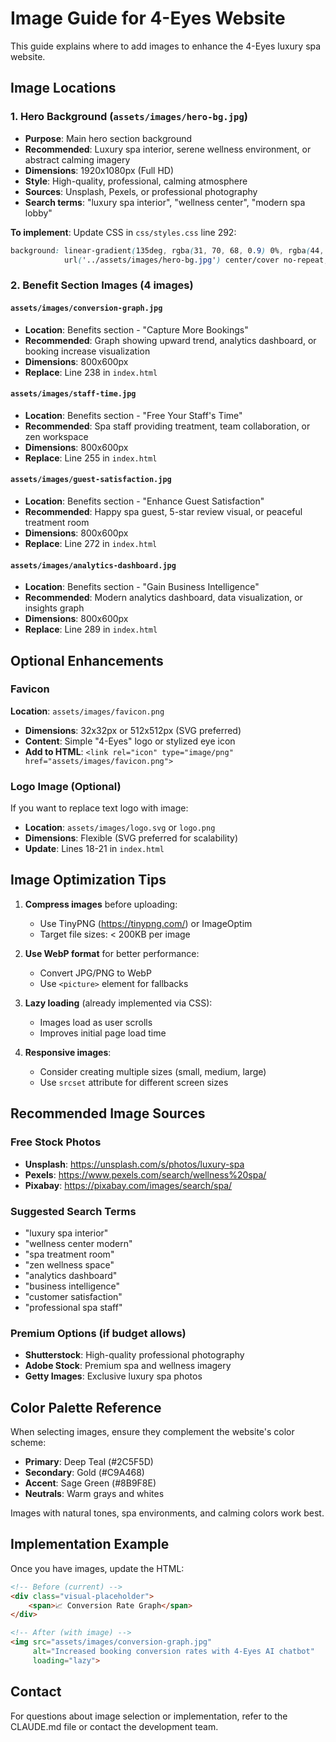 # Image Guide for 4-Eyes Website

This guide explains where to add images to enhance the 4-Eyes luxury spa website.

## Image Locations

### 1. Hero Background (`assets/images/hero-bg.jpg`)
- **Purpose**: Main hero section background
- **Recommended**: Luxury spa interior, serene wellness environment, or abstract calming imagery
- **Dimensions**: 1920x1080px (Full HD)
- **Style**: High-quality, professional, calming atmosphere
- **Sources**: Unsplash, Pexels, or professional photography
- **Search terms**: "luxury spa interior", "wellness center", "modern spa lobby"

**To implement**: Update CSS in `css/styles.css` line 292:
```css
background: linear-gradient(135deg, rgba(31, 70, 68, 0.9) 0%, rgba(44, 95, 93, 0.85) 50%, rgba(58, 123, 120, 0.9) 100%),
            url('../assets/images/hero-bg.jpg') center/cover no-repeat;
```

### 2. Benefit Section Images (4 images)

#### `assets/images/conversion-graph.jpg`
- **Location**: Benefits section - "Capture More Bookings"
- **Recommended**: Graph showing upward trend, analytics dashboard, or booking increase visualization
- **Dimensions**: 800x600px
- **Replace**: Line 238 in `index.html`

#### `assets/images/staff-time.jpg`
- **Location**: Benefits section - "Free Your Staff's Time"
- **Recommended**: Spa staff providing treatment, team collaboration, or zen workspace
- **Dimensions**: 800x600px
- **Replace**: Line 255 in `index.html`

#### `assets/images/guest-satisfaction.jpg`
- **Location**: Benefits section - "Enhance Guest Satisfaction"
- **Recommended**: Happy spa guest, 5-star review visual, or peaceful treatment room
- **Dimensions**: 800x600px
- **Replace**: Line 272 in `index.html`

#### `assets/images/analytics-dashboard.jpg`
- **Location**: Benefits section - "Gain Business Intelligence"
- **Recommended**: Modern analytics dashboard, data visualization, or insights graph
- **Dimensions**: 800x600px
- **Replace**: Line 289 in `index.html`

## Optional Enhancements

### Favicon
**Location**: `assets/images/favicon.png`
- **Dimensions**: 32x32px or 512x512px (SVG preferred)
- **Content**: Simple "4-Eyes" logo or stylized eye icon
- **Add to HTML**: `<link rel="icon" type="image/png" href="assets/images/favicon.png">`

### Logo Image (Optional)
If you want to replace text logo with image:
- **Location**: `assets/images/logo.svg` or `logo.png`
- **Dimensions**: Flexible (SVG preferred for scalability)
- **Update**: Lines 18-21 in `index.html`

## Image Optimization Tips

1. **Compress images** before uploading:
   - Use TinyPNG (https://tinypng.com/) or ImageOptim
   - Target file sizes: < 200KB per image

2. **Use WebP format** for better performance:
   - Convert JPG/PNG to WebP
   - Use `<picture>` element for fallbacks

3. **Lazy loading** (already implemented via CSS):
   - Images load as user scrolls
   - Improves initial page load time

4. **Responsive images**:
   - Consider creating multiple sizes (small, medium, large)
   - Use `srcset` attribute for different screen sizes

## Recommended Image Sources

### Free Stock Photos
- **Unsplash**: https://unsplash.com/s/photos/luxury-spa
- **Pexels**: https://www.pexels.com/search/wellness%20spa/
- **Pixabay**: https://pixabay.com/images/search/spa/

### Suggested Search Terms
- "luxury spa interior"
- "wellness center modern"
- "spa treatment room"
- "zen wellness space"
- "analytics dashboard"
- "business intelligence"
- "customer satisfaction"
- "professional spa staff"

### Premium Options (if budget allows)
- **Shutterstock**: High-quality professional photography
- **Adobe Stock**: Premium spa and wellness imagery
- **Getty Images**: Exclusive luxury spa photos

## Color Palette Reference

When selecting images, ensure they complement the website's color scheme:
- **Primary**: Deep Teal (#2C5F5D)
- **Secondary**: Gold (#C9A468)
- **Accent**: Sage Green (#8B9F8E)
- **Neutrals**: Warm grays and whites

Images with natural tones, spa environments, and calming colors work best.

## Implementation Example

Once you have images, update the HTML:

```html
<!-- Before (current) -->
<div class="visual-placeholder">
    <span>📈 Conversion Rate Graph</span>
</div>

<!-- After (with image) -->
<img src="assets/images/conversion-graph.jpg"
     alt="Increased booking conversion rates with 4-Eyes AI chatbot"
     loading="lazy">
```

## Contact

For questions about image selection or implementation, refer to the CLAUDE.md file or contact the development team.
